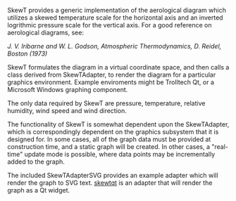  SkewT provides a generic implementation of the aerological diagram 
 which utilizes a skewed temperature scale for the horizontal axis and 
 an inverted logrithmic pressure scale for the vertical axis. For a
 good reference on aerological diagrams, see:
 
 *J. V. Iribarne and W. L. Godson, <i>Atmospheric Thermodynamics</i>,
 D. Reidel, Boston (1973)*
 
SkewT formulates the diagram in a virtual coordinate space, and then
calls a class derived from SkewTAdapter, to render the diagram 
for a particular graphics environment. Example enviroments might be
Trolltech Qt, or a Microsoft Windows graphing component.

The only data required by SkewT are pressure, temperature, 
relative humidity, wind speed and wind direction.

The functionality of SkewT is somewhat dependent upon the SkewTAdapter,
which is correspondingly dependent on the graphics subsystem that it is
designed for. In some cases, all of the graph data must be provided at 
construction time, and a static graph will be created. In other cases, 
a "real-time" update mode is possible, where data points may be incrementally
added to the graph. 

The included SkewTAdapterSVG provides an example adapter which will render
the graph to SVG text. [skewtqt](https://github/com/ncareol/skewtqt.git) is an
adapter that will render the graph as a Qt widget.
